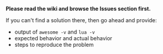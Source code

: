 **Please read the wiki and browse the Issues section first.**

If you can't find a solution there, then go ahead and provide:

* output of `awesome -v` and `lua -v`
* expected behavior and actual behavior
* steps to reproduce the problem
